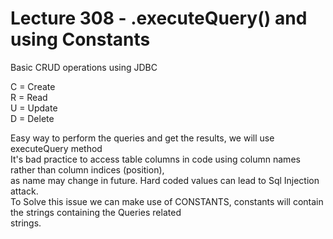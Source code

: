 # Lecture 308 - .executeQuery() and using Constants

Basic CRUD operations using JDBC

C = Create <br/>
R = Read <br/>
U = Update<br/>
D = Delete<br/>

Easy way to perform the queries and get the results, we will use executeQuery method <br/>
It's bad practice to access table columns in code using column names rather than column indices (position), <br/> 
as name may change in future. Hard coded values can lead to Sql Injection attack. <br/>
To Solve this issue we can make use of CONSTANTS, constants will contain the strings containing the Queries related <br/>
strings.